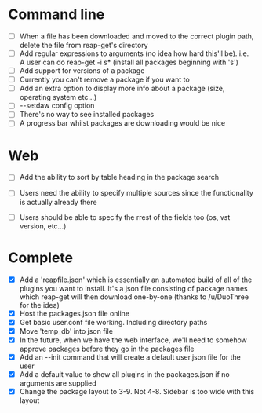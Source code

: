 # Command line

- [ ] When a file has been downloaded and moved to the correct plugin path, delete the file from reap-get's directory
- [ ] Add regular expressions to arguments (no idea how hard this'll be). i.e. A user can do reap-get -i s* (install all packages beginning with 's')
- [ ] Add support for versions of a package
- [ ] Currently you can't remove a package if you want to
- [ ] Add an extra option to display more info about a package (size, operating system etc...)
- [ ] --setdaw config option
- [ ] There's no way to see installed packages
- [ ] A progress bar whilst packages are downloading would be nice

# Web

- [ ] Add the ability to sort by table heading in the package search
- [ ] Users need the ability to specify multiple sources since the functionality is actually already there
- [ ] Users should be able to specify the rrest of the fields too (os, vst version, etc...)



# Complete

- [x] Add a 'reapfile.json' which is essentially an automated build of all of the plugins you want to install.
      It's a json file consisting of package names which reap-get will then download one-by-one (thanks to /u/DuoThree for the idea)
- [x] Host the packages.json file online
- [x] Get basic user.conf file working. Including directory paths
- [x] Move 'temp_db' into json file
- [x] In the future, when we have the web interface, we'll need to somehow approve packages before they go in the packages file
- [x] Add an --init command that will create a default user.json file for the user
- [x] Add a default value to show all plugins in the packages.json if no arguments are supplied
- [x] Change the package layout to 3-9. Not 4-8. Sidebar is too wide with this layout
